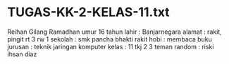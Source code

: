 # TUGAS-KK-2-KELAS-11.txt
Reihan Gilang Ramadhan 
umur 16 tahun
lahir : Banjarnegara 
alamat : rakit, pingit rt 3 rw 1
sekolah : smk pancha bhakti rakit
hobi : membaca buku
jurusan : teknik jaringan komputer 
kelas : 11 tkj 2
3 teman random : riski ihsan diaz
